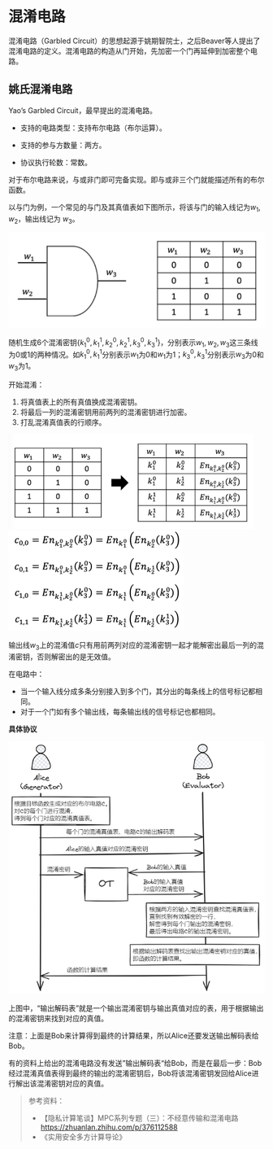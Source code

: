 # 混淆电路

混淆电路（Garbled Circuit）的思想起源于姚期智院士，之后Beaver等人提出了混淆电路的定义。混淆电路的构造从门开始，先加密一个门再延伸到加密整个电路。

## 姚氏混淆电路

Yao’s Garbled Circuit，最早提出的混淆电路。

- 支持的电路类型：支持布尔电路（布尔运算）。

- 支持的参与方数量：两方。
- 协议执行轮数：常数。

对于布尔电路来说，与或非门即可完备实现。即与或非三个门就能描述所有的布尔函数。

以与门为例，一个常见的与门及其真值表如下图所示，将该与门的输入线记为$w_{1},w_{2}$，输出线记为 $w_{3}$。

<img src="混淆电路.assets/v2-866584f2f223b23e08fc995d96fa7079_720w.png" alt="img" style="zoom:50%;" />

随机生成6个混淆密钥$\left\{ k_{1}^{0},k_{1}^{1},k_{2}^{0} ,k_{2}^{1},k_{3}^{0},k_{3}^{1}\right\}$，分别表示$w_{1},w_{2},w_{3}$这三条线为0或1的两种情况。如$k_{1}^{0},k_{1}^{1}$分别表示$w_{1}$为0和$w_{1}$为1；$k_{3}^{0},k_{3}^{1}$分别表示$w_{3}$为0和$w_{3}$为1。

开始混淆：

1. 将真值表上的所有真值换成混淆密钥。
2. 将最后一列的混淆密钥用前两列的混淆密钥进行加密。
3. 打乱混淆真值表的行顺序。

<img src="混淆电路.assets/v2-85f8de0cbfcdea30938c34a147121a8c_720w.webp" alt="img" style="zoom:67%;" />

<img src="混淆电路.assets/v2-a2ae8a3bf1482a5fed0c954357be078d_720w.png" alt="img" style="zoom:50%;" />

输出线$w_3$上的混淆值$c$只有用前两列对应的混淆密钥一起才能解密出最后一列的混淆密钥，否则解密出的是无效值。

在电路中：

- 当一个输入线分成多条分别接入到多个门，其分出的每条线上的信号标记都相同。
- 对于一个门如有多个输出线，每条输出线的信号标记也都相同。

**具体协议**

![image-20231214170139495](混淆电路.assets/image-20231214170139495.png)

上图中，“输出解码表”就是一个输出混淆密钥与输出真值对应的表，用于根据输出的混淆密钥来找到对应的真值。

注意：上面是Bob来计算得到最终的计算结果，所以Alice还要发送输出解码表给Bob。

有的资料上给出的混淆电路没有发送”输出解码表“给Bob，而是在最后一步：Bob经过混淆真值表得到最终的输出的混淆密钥后，Bob将该混淆密钥发回给Alice进行解出该混淆密钥对应的真值。



> 参考资料：
>
> - 【隐私计算笔谈】MPC系列专题（三）：不经意传输和混淆电路 https://zhuanlan.zhihu.com/p/376112588
> - 《实用安全多方计算导论》
